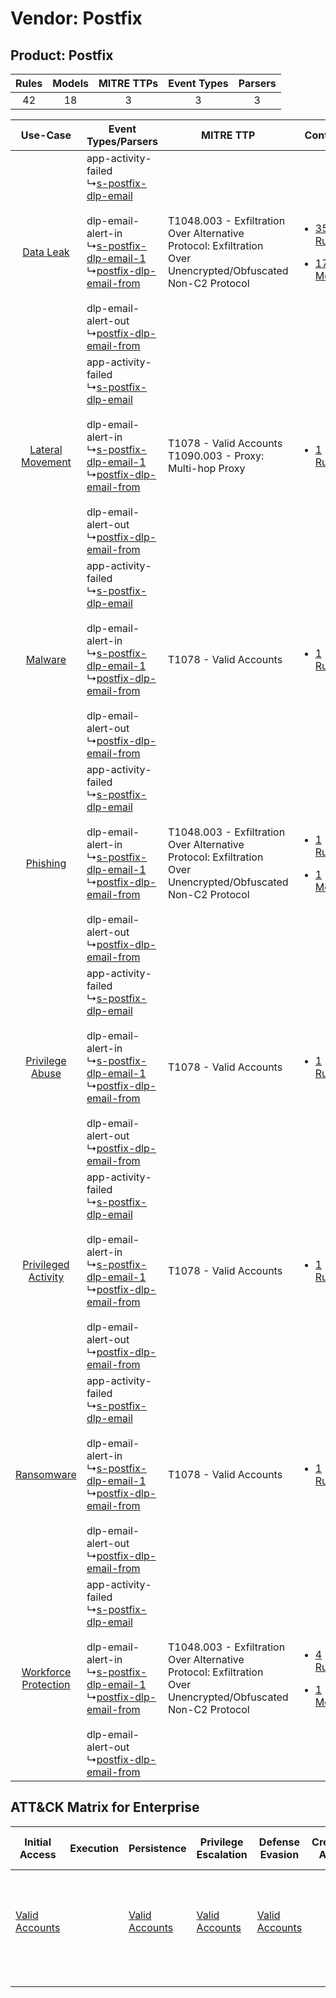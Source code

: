 Vendor: Postfix
===============
Product: Postfix
----------------
| Rules | Models | MITRE TTPs | Event Types | Parsers |
|:-----:|:------:|:----------:|:-----------:|:-------:|
|  42   |   18   |     3      |      3      |    3    |

|    Use-Case    | Event Types/Parsers    | MITRE TTP    | Content    |
|:----:| ---- | ---- | ---- |
|    [Data Leak](../../../UseCases/uc_data_leak.md)    |  app-activity-failed<br> ↳[s-postfix-dlp-email](Ps/pC_spostfixdlpemail.md)<br><br> dlp-email-alert-in<br> ↳[s-postfix-dlp-email-1](Ps/pC_spostfixdlpemail1.md)<br> ↳[postfix-dlp-email-from](Ps/pC_postfixdlpemailfrom.md)<br><br> dlp-email-alert-out<br> ↳[postfix-dlp-email-from](Ps/pC_postfixdlpemailfrom.md)<br> | T1048.003 - Exfiltration Over Alternative Protocol: Exfiltration Over Unencrypted/Obfuscated Non-C2 Protocol<br> | [<ul><li>35 Rules</li></ul><ul><li>17 Models</li></ul>](RM/r_m_postfix_postfix_Data_Leak.md)          |
|     [Lateral Movement](../../../UseCases/uc_lateral_movement.md)     |  app-activity-failed<br> ↳[s-postfix-dlp-email](Ps/pC_spostfixdlpemail.md)<br><br> dlp-email-alert-in<br> ↳[s-postfix-dlp-email-1](Ps/pC_spostfixdlpemail1.md)<br> ↳[postfix-dlp-email-from](Ps/pC_postfixdlpemailfrom.md)<br><br> dlp-email-alert-out<br> ↳[postfix-dlp-email-from](Ps/pC_postfixdlpemailfrom.md)<br> | T1078 - Valid Accounts<br>T1090.003 - Proxy: Multi-hop Proxy<br>    | [<ul><li>1 Rules</li></ul>](RM/r_m_postfix_postfix_Lateral_Movement.md)    |
|    [Malware](../../../UseCases/uc_malware.md)    |  app-activity-failed<br> ↳[s-postfix-dlp-email](Ps/pC_spostfixdlpemail.md)<br><br> dlp-email-alert-in<br> ↳[s-postfix-dlp-email-1](Ps/pC_spostfixdlpemail1.md)<br> ↳[postfix-dlp-email-from](Ps/pC_postfixdlpemailfrom.md)<br><br> dlp-email-alert-out<br> ↳[postfix-dlp-email-from](Ps/pC_postfixdlpemailfrom.md)<br> | T1078 - Valid Accounts<br>    | [<ul><li>1 Rules</li></ul>](RM/r_m_postfix_postfix_Malware.md)    |
|    [Phishing](../../../UseCases/uc_phishing.md)    |  app-activity-failed<br> ↳[s-postfix-dlp-email](Ps/pC_spostfixdlpemail.md)<br><br> dlp-email-alert-in<br> ↳[s-postfix-dlp-email-1](Ps/pC_spostfixdlpemail1.md)<br> ↳[postfix-dlp-email-from](Ps/pC_postfixdlpemailfrom.md)<br><br> dlp-email-alert-out<br> ↳[postfix-dlp-email-from](Ps/pC_postfixdlpemailfrom.md)<br> | T1048.003 - Exfiltration Over Alternative Protocol: Exfiltration Over Unencrypted/Obfuscated Non-C2 Protocol<br> | [<ul><li>1 Rules</li></ul><ul><li>1 Models</li></ul>](RM/r_m_postfix_postfix_Phishing.md)    |
|      [Privilege Abuse](../../../UseCases/uc_privilege_abuse.md)      |  app-activity-failed<br> ↳[s-postfix-dlp-email](Ps/pC_spostfixdlpemail.md)<br><br> dlp-email-alert-in<br> ↳[s-postfix-dlp-email-1](Ps/pC_spostfixdlpemail1.md)<br> ↳[postfix-dlp-email-from](Ps/pC_postfixdlpemailfrom.md)<br><br> dlp-email-alert-out<br> ↳[postfix-dlp-email-from](Ps/pC_postfixdlpemailfrom.md)<br> | T1078 - Valid Accounts<br>    | [<ul><li>1 Rules</li></ul>](RM/r_m_postfix_postfix_Privilege_Abuse.md)    |
|  [Privileged Activity](../../../UseCases/uc_privileged_activity.md)  |  app-activity-failed<br> ↳[s-postfix-dlp-email](Ps/pC_spostfixdlpemail.md)<br><br> dlp-email-alert-in<br> ↳[s-postfix-dlp-email-1](Ps/pC_spostfixdlpemail1.md)<br> ↳[postfix-dlp-email-from](Ps/pC_postfixdlpemailfrom.md)<br><br> dlp-email-alert-out<br> ↳[postfix-dlp-email-from](Ps/pC_postfixdlpemailfrom.md)<br> | T1078 - Valid Accounts<br>    | [<ul><li>1 Rules</li></ul>](RM/r_m_postfix_postfix_Privileged_Activity.md)    |
|    [Ransomware](../../../UseCases/uc_ransomware.md)    |  app-activity-failed<br> ↳[s-postfix-dlp-email](Ps/pC_spostfixdlpemail.md)<br><br> dlp-email-alert-in<br> ↳[s-postfix-dlp-email-1](Ps/pC_spostfixdlpemail1.md)<br> ↳[postfix-dlp-email-from](Ps/pC_postfixdlpemailfrom.md)<br><br> dlp-email-alert-out<br> ↳[postfix-dlp-email-from](Ps/pC_postfixdlpemailfrom.md)<br> | T1078 - Valid Accounts<br>    | [<ul><li>1 Rules</li></ul>](RM/r_m_postfix_postfix_Ransomware.md)    |
| [Workforce Protection](../../../UseCases/uc_workforce_protection.md) |  app-activity-failed<br> ↳[s-postfix-dlp-email](Ps/pC_spostfixdlpemail.md)<br><br> dlp-email-alert-in<br> ↳[s-postfix-dlp-email-1](Ps/pC_spostfixdlpemail1.md)<br> ↳[postfix-dlp-email-from](Ps/pC_postfixdlpemailfrom.md)<br><br> dlp-email-alert-out<br> ↳[postfix-dlp-email-from](Ps/pC_postfixdlpemailfrom.md)<br> | T1048.003 - Exfiltration Over Alternative Protocol: Exfiltration Over Unencrypted/Obfuscated Non-C2 Protocol<br> | [<ul><li>4 Rules</li></ul><ul><li>1 Models</li></ul>](RM/r_m_postfix_postfix_Workforce_Protection.md) |

ATT&CK Matrix for Enterprise
----------------------------
| Initial Access                                                      | Execution | Persistence                                                         | Privilege Escalation                                                | Defense Evasion                                                     | Credential Access | Discovery | Lateral Movement | Collection | Command and Control                                                                                                                       | Exfiltration                                                                                                                                                                                                                                         | Impact |
| ------------------------------------------------------------------- | --------- | ------------------------------------------------------------------- | ------------------------------------------------------------------- | ------------------------------------------------------------------- | ----------------- | --------- | ---------------- | ---------- | ----------------------------------------------------------------------------------------------------------------------------------------- | ---------------------------------------------------------------------------------------------------------------------------------------------------------------------------------------------------------------------------------------------------- | ------ |
| [Valid Accounts](https://attack.mitre.org/techniques/T1078)<br><br> |           | [Valid Accounts](https://attack.mitre.org/techniques/T1078)<br><br> | [Valid Accounts](https://attack.mitre.org/techniques/T1078)<br><br> | [Valid Accounts](https://attack.mitre.org/techniques/T1078)<br><br> |                   |           |                  |            | [Proxy: Multi-hop Proxy](https://attack.mitre.org/techniques/T1090/003)<br><br>[Proxy](https://attack.mitre.org/techniques/T1090)<br><br> | [Exfiltration Over Alternative Protocol](https://attack.mitre.org/techniques/T1048)<br><br>[Exfiltration Over Alternative Protocol: Exfiltration Over Unencrypted/Obfuscated Non-C2 Protocol](https://attack.mitre.org/techniques/T1048/003)<br><br> |        |